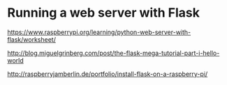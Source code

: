 
# Running a web server with Flask

https://www.raspberrypi.org/learning/python-web-server-with-flask/worksheet/

http://blog.miguelgrinberg.com/post/the-flask-mega-tutorial-part-i-hello-world

http://raspberryjamberlin.de/portfolio/install-flask-on-a-raspberry-pi/


